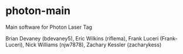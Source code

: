 # photon-main
Main software for Photon Laser Tag

Brian Devaney (bdevaney5),
Eric Wilkins (riflema),
Frank Luceri (Frank-Luceri),
Nick Williams (njw7878),
Zachary Kessler (zacharykess)
